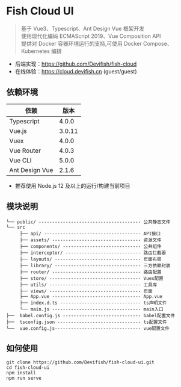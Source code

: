 # Fish Cloud UI

> 基于 Vue3、Typescript、Ant Design Vue 框架开发<br/>
> 使用现代化编码 ECMAScript 2019、Vue Composition API<br/>
> 提供对 Docker 容器环境运行的支持,可使用 Docker Compose、Kubernetes 编排

- 后端实现：https://github.com/Devifish/fish-cloud
- 在线体验：https://cloud.devifish.cn (guest/guest)

## 依赖环境

| 依赖           | 版本       |
| -------------- | ---------- |
| Typescript     | 4.0.0      |
| Vue.js         | 3.0.11     |
| Vuex           | 4.0.0      |
| Vue Router     | 4.0.3      |
| Vue CLI        | 5.0.0      |
| Ant Design Vue | 2.1.6      |

- 推荐使用 Node.js 12 及以上的运行/构建当前项目

## 模块说明

```
└── public/ -------------------------------------- 公共静态文件
└── src
     ├── api/ ------------------------------------ API接口
     ├── assets/ --------------------------------- 资源文件
     ├── components/ ----------------------------- 公共组件
     ├── interceptor/ ---------------------------- 路由拦截器
     ├── layouts/ -------------------------------- 页面布局
     ├── library/ -------------------------------- 三方依赖封装
     ├── router/ --------------------------------- 路由配置
     ├── store/ ---------------------------------- Vuex配置
     ├── utils/ ---------------------------------- 工具库
     ├── views/ ---------------------------------- 页面
     ├── App.vue --------------------------------- App.vue
     ├── index.d.ts ------------------------------ ts声明文件
     └── main.js --------------------------------- main入口
├──  babel.config.js ----------------------------- babel配置文件
├──  tsconfig.json ------------------------------- ts配置文件
└──  vue.config.js-------------------------------- vue配置文件
```

## 如何使用

```
git clone https://github.com/Devifish/fish-cloud-ui.git
cd fish-cloud-ui
npm install
npm run serve
```

